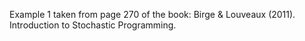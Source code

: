 Example 1 taken from page 270 of the book: Birge & Louveaux (2011). Introduction to Stochastic Programming.
